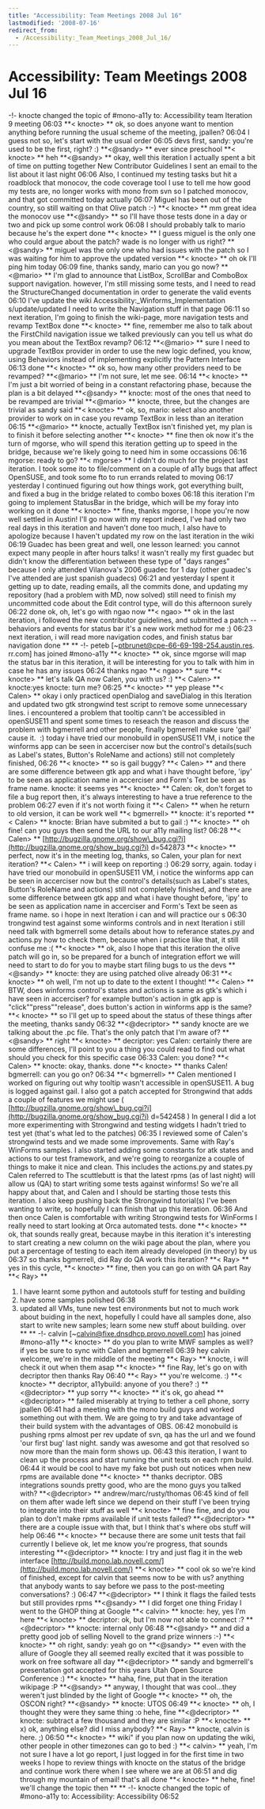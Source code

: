 ```yaml
---
title: "Accessibility: Team Meetings 2008 Jul 16"
lastmodified: '2008-07-16'
redirect_from:
  - /Accessibility:_Team_Meetings_2008_Jul_16/
---
```


Accessibility: Team Meetings 2008 Jul 16
========================================

-!- knocte changed the topic of \#mono-a11y to: Accessibility team Iteration 9 meeting
06:03
**\< knocte\> **
ok, so
does anyone want to mention anything before running the usual scheme of the meeting, jpallen?
06:04
I guess not so, let's start with the usual order
06:05
devs first, sandy: you're used to be the first, right? :)
**\<@sandy\> **
ever since preschool
**\< knocte\> **
heh
**\<@sandy\> **
okay, well this iteration I actually spent a bit of time on putting together New Contributor Guidelines
I sent an email to the list about it last night
06:06
Also, I continued my testing tasks
but hit a roadblock that monocov, the code coverage tool I use to tell me how good my tests are, no longer works with mono from svn
so I patched monocov, and that got committed today actually
06:07
Miguel has been out of the country, so still waiting on that Olive patch :-)
**\< knocte\> **
mm great idea the monocov use
**\<@sandy\> **
so I'll have those tests done in a day or two and pick up some control work
06:08
I should probably talk to mario because he's the expert
done
**\< knocte\> **
I guess miguel is the only one who could argue about the patch? wade is no longer with us right?
**\<@sandy\> **
miguel was the only one who had issues with the patch
so I was waiting for him to approve the updated version
**\< knocte\> **
oh ok
I'll ping him today
06:09
fine, thanks sandy, mario can you go now?
**\<@mario\> **
I'm glad to announce that ListBox, ScrollBar and ComboBox support navigation.
however, I'm still missing some tests, and I need to read the StructureChanged documentation in order to generate the valid events
06:10
I've update the wiki Accessibility:\_Winforms\_Implementation
s/update/updated
I need to write the Navigation stuff in that page
06:11
so next iteration, I'm going to finish the wiki-page, more navigation tests and revamp TextBox
done
**\< knocte\> **
fine, remember me also to talk about the FirstChild navigation issue we talked previously
can you tell us what do you mean about the TextBox revamp?
06:12
**\<@mario\> **
sure
I need to upgrade TextBox provider in order to use the new logic defined, you know, using Behaviors instead of implementing explicitly the Pattern Interface
06:13
done
**\< knocte\> **
ok so, how many other providers need to be revamped?
**\<@mario\> **
I'm not sure, let me see.
06:14
**\< knocte\> **
I'm just a bit worried of being in a constant refactoring phase, because the plan is a bit delayed
**\<@sandy\> **
knocte: most of the ones that need to be revamped are trivial
**\<@mario\> **
knocte, three, but the changes are trivial as sandy said
**\< knocte\> **
ok, so, mario: select also another provider to work on in case you revamp TextBox in less than an iteration
06:15
**\<@mario\> **
knocte, actually TextBox isn't finished yet, my plan is to finish it before selecting another
**\< knocte\> **
fine then
ok now it's the turn of mgorse, who will spend this iteration getting up to speed in the bridge, because we're likely going to need him in some occassions
06:16
mgorse: ready to go?
**\< mgorse\> **
I didn't do much for the project last iteration. I took some ito to file/comment on a couple of a11y bugs that affect OpenSUSE, and took some fto to run errands related to moving
06:17
yesterday I continued figuring out how things work, got everything built, and fixed a bug in the bridge related to combo boxes
06:18
this iteration I'm going to implement StatusBar in the bridge, which will be my foray into working on it
done
**\< knocte\> **
fine, thanks mgorse, I hope you're now well settled in Austin!
I'll go now with my report
indeed, I've had only two real days in this iteration and haven't done too much, I also have to apologize because I haven't updated my row on the last iteration in the wiki
06:19
Guadec has been great and well, one lesson learned: you cannot expect many people in after hours talks! it wasn't really my first guadec but didn't know the differentiation between these type of "days ranges" because I only attended Vilanova's 2006 guadec for 1 day (other guadec's I've attended are just spanish guadecs)
06:21
and yesterday I spent it getting up to date, reading emails, all the commits done, and updating my repository (had a problem with MD, now solved)
still need to finish my uncommitted code about the Edit control type, will do this afternoon surely
06:22
done
ok, oh, let's go with ngao now
**\< ngao\> **
ok
in the last iteration, i followed the new contributor guidelines, and submitted a patch -- behaviors and events for status bar
it's a new work method for me :)
06:23
next iteration, i will read more navigation codes, and finish status bar navigation
done
** **
-!- peteb [\~ptbrunet@cpe-66-69-198-254.austin.res. rr.com] has joined \#mono-a11y
**\< knocte\> **
ok, since mgorse will map the status bar in this iteration, it will be interesting for you to talk with him in case he has any issues
06:24
thanks ngao
**\< ngao\> **
sure
**\< knocte\> **
let's talk QA now
Calen, you with us? :)
**\< Calen\> **
knocte:yes
knocte: turn me?
06:25
**\< knocte\> **
yep please
**\< Calen\> **
okay
i only practiced openDialog and saveDialog in this Iteration and updated two gtk strongwind test script to remove some unnecessary lines.
i encountered a problem that tooltip cann't be accessibled in openSUSE11 and spent some times to reseach the reason and discuss the problem with bgmerrell and other people, finally bgmerrell make sure 'gail' cause it.  :)
today i have tried our monobuild in openSUSE11 VM, i notice the winforms app can be seen in accerciser now but the control's details(such as Label's states, Button's RoleName and actions) still not completely finished,
06:26
**\< knocte\> **
so is gail buggy?
**\< Calen\> **
and there are some difference between gtk app and what i have thought before, 'ipy' to be seen as application name in accerciser and Form's Text be seen as frame name.
knocte: it seems yes
**\< knocte\> **
Calen: ok, don't forget to file a bug report then, it's always interesting to have a true reference to the problem
06:27
even if it's not worth fixing it
**\< Calen\> **
when he return to old version, it can be work well
**\< bgmerrell\> **
knocte: it's reported
**\< Calen\> **
knocte: Brian have submited a but to gail :)
**\< knocte\> **
oh fine! can you guys then send the URL to our a11y mailing list?
06:28
**\< Calen\> **
[http://bugzilla.gnome.org/show\_bug.cgi?i](http://bugzilla.gnome.org/show_bug.cgi?i) d=542873
**\< knocte\> **
perfect, now it's in the meeting log, thanks, so Calen, your plan for next iteration?
**\< Calen\> **
i will keep on reporting :)
06:29
sorry, again. today i have tried our monobuild in openSUSE11 VM, i notice the winforms app can be seen in accerciser now but the control's details(such as Label's states, Button's RoleName and actions) still not completely finished, and there are some difference between gtk app and what i have thought before, 'ipy' to be seen as application name in accerciser and Form's Text be seen as frame name. so i hope in next Iteration i can and will practice our s
06:30
trongwind test against some winforms controls
and in next Iteration i still need talk with bgmerrell some details about how to referance states.py and actions.py how to check them, because when i practice like that, it still confuse me :(
**\< knocte\> **
ok, also I hope that this iteration the olive patch will go in, so be prepared for a bunch of integration effort we will need to start to do for you to maybe start filing bugs to us the devs
**\<@sandy\> **
knocte: they are using patched olive already
06:31
**\< knocte\> **
oh well, I'm not up to date to the extent I thought!
**\< Calen\> **
BTW, does winforms control's states and actions is same as gtk's which i have seen in accerciser? for example button's action in gtk app is "click""press""release", does button's action in winforms app is the same?
**\< knocte\> **
so I'll get up to speed about the status of these things after the meeting, thanks sandy
06:32
**\<@decriptor\> **
sandy knocte are we talking about the .pc file. That's the only patch that I'm aware of?
**\<@sandy\> **
right
**\< knocte\> **
decriptor: yes
Calen: certainly there are some differences, I'll point to you a thing you could read to find out what should you check for this specific case
06:33
Calen: you done?
**\< Calen\> **
knocte: okay, thanks.
done
**\< knocte\> **
thanks Calen! bgmerrell: can you go on?
06:34
**\< bgmerrell\> **
Calen mentioned I worked on figuring out why tooltip wasn't accessible in openSUSE11. A bug is logged against gail.
I also got a patch accepted for Strongwind that adds a couple of features we might use ( [http://bugzilla.gnome.org/show\_bug.cgi?i](http://bugzilla.gnome.org/show_bug.cgi?i) d=542458 )
In general I did a lot more experimenting with Strongwind and testing widgets I hadn't tried to test yet (that's what led to the patches)
06:35
I reviewed some of Calen's strongwind tests and we made some improvements. Same with Ray's WinForms samples.
I also started adding some constants for atk states and actions to our test framework, and we're going to reorganize a couple of things to make it nice and clean.
This includes the actions.py and states.py Calen referred to
The scuttlebutt is that the latest rpms (as of last night) will allow us (QA) to start writing some tests against winforms! So we're all happy about that, and Calen and I should be starting those tests this iteration.
I also keep pushing back the Strongwind tutorial(s) I've been wanting to write, so hopefully I can finish that up this iteration.
06:36
And then once Calen is comfortable with writing Strongwind tests for WinForms I really need to start looking at Orca automated tests.
done
**\< knocte\> **
ok, that sounds really great, because maybe in this iteration it's interesting to start creating a new column on the wiki page about the plan, where you put a percentage of testing to each item already developed (in theory) by us
06:37
so thanks bgmerrell, did Ray do QA work this iteration?
**\< Ray\> **
yes
in this cycle,
**\< knocte\> **
fine, then you can go on with QA part Ray
**\< Ray\> **
1. I have learnt some python and autotools stuff for testing and building
2. have some samples polished
06:38
3. updated all VMs, tune new test environments
but not to much work about buiding
in the next, hopefully I could have all samples done,
also start to write new samples; learn some new stuff about building.
over
** **
-!- calvin [\~calvin@fixe.dnsdhcp.provo.novell.com] has joined \#mono-a11y
**\< knocte\> **
do you plan to write MWF samples as well? if yes be sure to sync with Calen and bgmerrell
06:39
hey calvin welcome, we're in the middle of the meeting
**\< Ray\> **
knocte, i will check it out when them asap
**\< knocte\> **
fine Ray, let's go on with decriptor then
thanks Ray
06:40
**\< Ray\> **
you're welcome. :)
**\< knocte\> **
decriptor, a11ybuild: anyone of you there? :)
**\<@decriptor\> **
yup
sorry
**\< knocte\> **
it's ok, go ahead
**\<@decriptor\> **
failed miserably at trying to tether a cell phone, sorry jpallen
06:41
had a meeting with the mono build guys and worked something out with them. We are going to try and take advantage of their build system with the advantages of OBS.
06:42
monobuild is pushing rpms almost per rev update of svn, qa has the url and we found 'our first bug' last night. sandy was awesome and got that resolved so now more than the main form shows up.
06:43
this iteration, I want to clean up the process and start running the unit tests on each rpm build.
06:44
it would be cool to have my fake bot push out notices when new rpms are available
done
**\< knocte\> **
thanks decriptor. OBS integrations sounds pretty good, who are the mono guys you talked with?
**\<@decriptor\> **
andrew/marc/rusty/thomas
06:45
kind of fell on them after wade left
since we depend on their stuff I've been trying to integrate into their stuff as well
**\< knocte\> **
fine fine, and do you plan to don't make rpms available if unit tests failed?
**\<@decriptor\> **
there are a couple issue with that, but I think that's where obs stuff will help
06:46
**\< knocte\> **
because there are some unit tests that fail currently I believe
ok, let me know you're progress, that sounds interesting
**\<@decriptor\> **
knocte: I try and just flag it in the web interface
[http://build.mono.lab.novell.com/](http://build.mono.lab.novell.com/)
**\< knocte\> **
cool
ok so we're kind of finished, except for calvin that seems now to be with us? anything that anybody wants to say before we pass to the post-meeting conversations? :)
06:47
**\<@decriptor\> **
I think it flags the failed tests but still provides rpms
**\<@sandy\> **
I did forget one thing
Friday I went to the GHOP thing at Google
**\< calvin\> **
knocte: hey, yes I'm here
**\< knocte\> **
decriptor: ok, but I'm now not able to connect :?
**\<@decriptor\> **
knocte: internal only
06:48
**\<@sandy\> **
and did a pretty good job of selling Novell to the grand prize winners :-)
**\< knocte\> **
oh right, sandy: yeah go on
**\<@sandy\> **
even with the allure of Google
they all seemed really excited that it was possible to work on free software all day
**\<@decriptor\> **
sandy and bgmerrell's presentation got accepted for this years Utah Open Source Conference :)
**\< knocte\> **
haha, fine, put that in the iteration wikipage :P
**\<@sandy\> **
anyway, I thought that was cool...they weren't just blinded by the light of Google
**\< knocte\> **
oh, the OSCON right?
**\<@sandy\> **
knocte: UTOS
06:49
**\< knocte\> **
oh, I thought they were they same thing :o
hehe, fine
**\<@decriptor\> **
knocte: subtract a few thousand and they are similar :P
**\< knocte\> **
x)
ok, anything else? did I miss anybody?
**\< Ray\> **
knocte, calvin is here. ;)
06:50
**\< knocte\> **
wiki" if you plan now on updating the wiki, other people in other timezones can go to bed :)
**\< calvin\> **
yeah, I'm not sure I have a lot go report, I just logged in for the first time in two weeks
I hope to review things with knocte on the status of the bridge and continue work there when I see where we are at
06:51
and dig through my mountain of email!
that's all
done
**\< knocte\> **
hehe, fine!
we'll change the topic then
** **
-!- knocte changed the topic of \#mono-a11y to: Accessibility: Accessibility
06:52

